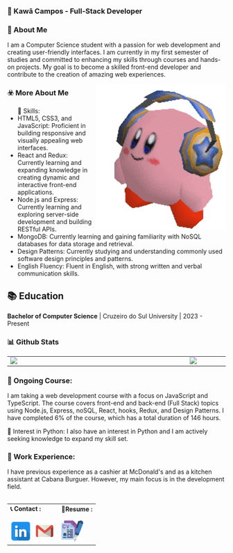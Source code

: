 ### 👋 Kawã Campos - Full-Stack Developer

### 📖 About Me
I am a Computer Science student with a passion for web development and creating user-friendly interfaces. I am currently in my first semester of studies and committed to enhancing my skills through courses and hands-on projects. My goal is to become a skilled front-end developer and contribute to the creation of amazing web experiences.
<br/>


 
  <img align="right" alt="GIF"  src="./images/kirby-music.gif" width="300px">

### ☣️ More About Me

<ul>🚀 Skills:
 <li> HTML5, CSS3, and JavaScript: Proficient in building responsive and visually appealing web interfaces.</li>
 <li> React and Redux: Currently learning and expanding knowledge in creating dynamic and interactive front-end applications.</li>
 <li> Node.js and Express: Currently learning and exploring server-side development and building RESTful APIs.</li>
 <li> MongoDB: Currently learning and gaining familiarity with NoSQL databases for data storage and retrieval.</li>
 <li> Design Patterns: Currently studying and understanding commonly used software design principles and patterns.</li>
 <li> English Fluency: Fluent in English, with strong written and verbal communication skills.</li>
</ul>

## 📚 Education
**Bachelor of Computer Science** | Cruzeiro do Sul University | 2023 - Present
<br>

### 📊 Github Stats
<center>
  <table>
    <tr>
        <td><img width="400px" align="left" src="https://camo.githubusercontent.com/8d93a9bce39150cae9d2e01f7a1ddb58895e7c7398ae57cf557005afa612e93e/68747470733a2f2f6769746875622d726561646d652d73746174732e76657263656c2e6170702f6170692f746f702d6c616e67732f3f757365726e616d653d4b61776143616d706f7326686964653d68746d6c266c61796f75743d636f6d70616374267468656d653d6461726b" /></td>
        <td><img width="495px" align="left" src="https://github-readme-stats.vercel.app/api?username=KawaCampos&theme=dark&count_private=true"/></td>
    </tr>   
  </table>
</center>  

### 🌱 Ongoing Course:
I am taking a web development course with a focus on JavaScript and TypeScript. The course covers front-end and back-end (Full Stack) topics using Node.js, Express, noSQL, React, hooks, Redux, and Design Patterns. I have completed 6% of the course, which has a total duration of 146 hours.

🐍 Interest in Python:
I also have an interest in Python and I am actively seeking knowledge to expand my skill set.

### 💼 Work Experience: 
I have previous experience as a cashier at McDonald's and as a kitchen assistant at Cabana Burguer. However, my main focus is in the development field.
<br>
<br>

<center>
  <table>
    <tr>   
         </div>
        </td>
         <td>
            <b>📞 Contact :</b>
          <div>
            <br><a target="_blank" href="https://www.linkedin.com/in/kawacampos/"><img src="images/linkedin (3).png"       alt="linkedin" width="50px" ></a> 
            <a target="_blank" href="mailto:kawacampos030@gmail.com" ><img src="images/gmail (2).png" alt="gmail" width="50px" ></a>              </div>
        </td>
          <td>
           <b>📝Resume :</b>
           <div>
            <br><a target="_blank" href="https://drive.google.com/file/d/1NRbwn_Zq2yj11-qISXJvhNYUrm5K1OBL/view?usp=share_link" ><img src="images/curriculos.png" alt="curriculo" width="50px"></a>
          </div>
       </td>
     </tr>   
  </table>
</center>




